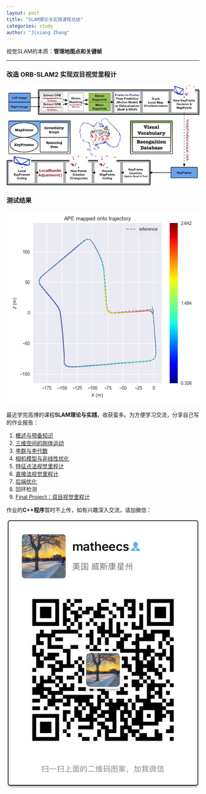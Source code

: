 ```yaml
---
layout: post
title: "SLAM理论与实践课程总结"
categories: study
author: "Jixiang Zhang"
---
```


视觉SLAM的本质：**管理地图点和关键帧**

------

### 改造 ORB-SLAM2 实现双目视觉里程计

![](/images/VO.jpg)

### 测试结果

![](/images/ATE.png)

最近学完高博的课程**SLAM理论与实践**，收获蛮多。为方便学习交流，分享自己写的作业报告：

1. [概述与预备知识](/files/第1讲习题.pdf)
2. [三维空间的刚体运动](/files/第2讲习题.pdf)
3. [李群与李代数](/files/第3讲习题.pdf)
4. [相机模型与非线性优化](/files/第4讲习题.pdf)
5. [特征点法视觉里程计](/files/第5讲习题.pdf)
6. [直接法视觉里程计](/files/第6讲习题.pdf)
7. [后端优化](/files/第7讲习题.pdf)
8. 回环检测
9. [Final Project：双目视觉里程计](/files/Stereo-VO.pdf)

作业的**C++程序**暂时不上传，如有兴趣深入交流，请加微信：

![](/images/myWechat.jpeg)
